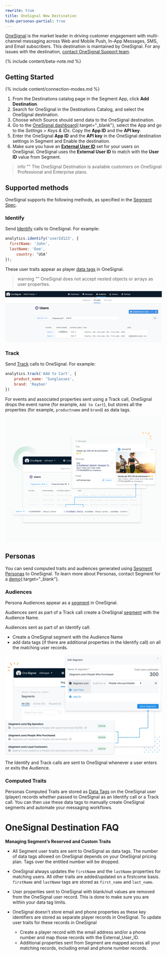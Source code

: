 ```yaml
---
rewrite: true
title: OneSignal New Destination
hide-personas-partial: true
---
```


[OneSignal](https://onesignal.com/?utm_source=segmentio&utm_medium=docs&utm_campaign=partners) is the market leader in driving customer engagement with multi-channel messaging across Web and Mobile Push, In-App Messages, SMS, and Email subscribers.
This destination is maintained by OneSignal. For any issues with the destination, [contact OneSignal Support team](mailto:support@onesignal.com).

{% include content/beta-note.md %}

## Getting Started

{% include content/connection-modes.md %}

1. From the Destinations catalog page in the Segment App, click **Add Destination**.
1. Search for OneSignal in the Destinations Catalog, and select the OneSignal destination.
1. Choose which Source should send data to the OneSignal destination.
1. Go to the [OneSignal dashboard](https://app.onesignal.com/apps/){:target="_blank"}, select the App and go to the *Settings > Keys & IDs*. Copy the **App ID** and the **API key**.
1. Enter the OneSignal **App ID** and the **API key** in the OneSignal destination settings in Segment and Enable the destination.
1. Make sure you have an **[External User ID](https://documentation.onesignal.com/docs/onboarding-with-onesignal#step-3-connect-user-data-to-onesignal)** set for your users on OneSignal. OneSignal uses the **External User ID** to match with the **User ID** value from Segment.

> info ""
> The OneSignal Destination is available customers on OneSignal Professional and Enterprise plans.

## Supported methods

OneSignal supports the following methods, as specified in the [Segment Spec](/docs/connections/spec).

### Identify

Send [Identify](/docs/connections/spec/identify) calls to OneSignal. For example:

```js
analytics.identify('userId123', {
  firstName: 'John',
  lastName: 'Doe',
     country: ‘USA’
});
```

These user traits appear as player [data tags](https://documentation.onesignal.com/docs/add-user-data-tags) in OneSignal.

> warning ""
> OneSignal does not accept nested objects or arrays as user properties.

![](images/demo.png)



### Track

Send [Track](/docs/connections/spec/track) calls to OneSignal. For example:

```js
analytics.track('Add to Cart', {
    product_name: 'Sunglasses',
    brand: 'Rayban'
})
```

For events and associated properties sent using a Track call, OneSignal drops the event name (for example, `Add to Cart`), but stores all the properties (for example, `productname` and `brand`) as data tags.

![](images/track-example.png)




## Personas

You can send computed traits and audiences generated using [Segment Personas](/docs/personas) to OneSignal. To learn more about Personas, contact Segment for a [demo](https://segment.com/contact/demo){:target="_blank"}.

### Audiences

Persona Audiences appear as a [segment](https://documentation.onesignal.com/docs/segmentation) in OneSignal.

Audiences sent as part of a Track call create a OneSignal [segment](https://documentation.onesignal.com/docs/segmentation) with the Audience Name.

Audiences sent as part of an Identify call:

- Create a OneSignal segment with the Audience Name
- add data tags (if there are additional properties in the Identify call) on all the matching user records.

![](images/audiences.jpg)

The Identify and Track calls are sent to OneSignal whenever a user enters or exits the Audience.

### Computed Traits

Personas Computed Traits are stored as [Data Tags](https://documentation.onesignal.com/docs/add-user-data-tags) on the OneSignal user (player) records whether passed to OneSignal as an Identify call or a Track call. You can then use these data tags to manually create OneSignal segments and automate your messaging workflows.

# OneSignal Destination FAQ

**Managing Segment’s Reserved and Custom Traits**

* All Segment user traits are sent to OneSignal as data tags. The number of data tags allowed on OneSignal depends on your OneSignal pricing plan. Tags over the entitled number will be dropped.

* OneSignal always updates the `firstName` and the `lastName` properties for matching users. All other traits are added/updated on a firstcome basis. `firstName` and `lastName` tags are stored as `first_name` and `last_name`.

* User properties sent to OneSignal with blank/null values are removed from the OneSignal user record. This is done to make sure you are within your data tag limits.

* OneSignal doesn’t store email and phone properties as these key identifiers are stored as separate player records in OneSignal. To update user traits for these records in OneSignal
  * Create a player record with the email address and/or a phone number and map those records with the External_User_ID.
  * Additional properties sent from Segment are mapped across all your matching records, including email and phone number records.
